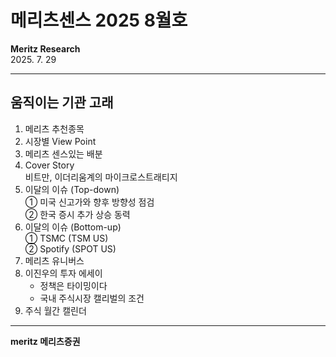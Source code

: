 # 메리츠센스 2025 8월호

**Meritz Research**  
2025. 7. 29

---

## 움직이는 기관 고래

1. 메리츠 추천종목
2. 시장별 View Point
3. 메리츠 센스있는 배분
4. Cover Story  
   비트만, 이더리움계의 마이크로스트래티지
5. 이달의 이슈 (Top-down)  
   ① 미국 신고가와 향후 방향성 점검  
   ② 한국 증시 추가 상승 동력
6. 이달의 이슈 (Bottom-up)  
   ① TSMC (TSM US)  
   ② Spotify (SPOT US)
7. 메리츠 유니버스
8. 이진우의 투자 에세이  
   - 정책은 타이밍이다  
   - 국내 주식시장 캘리벌의 조건
9. 주식 월간 캘린더

---

**meritz 메리츠증권**